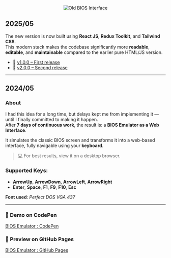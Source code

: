 <p align="center">
  <img alt="Old BIOS Interface" src="https://www.intra2net.com/en/support/manual/images/install/bios-hp-power.png" />
</p>

## 2025/05

The new version is now built using **React JS**, **Redux Toolkit**, and **Tailwind CSS**.  
This modern stack makes the codebase significantly more **readable**, **editable**, and **maintainable** compared to the earlier pure HTML/JS version.

- 🔖 [v1.0.0 – First release](https://github.com/xb-16/BIOS-Emulator-Web-Interface/releases/tag/v1.0.0)  
- 🔖 [v2.0.0 – Second release](https://github.com/xb-16/BIOS-Emulator-Web-Interface/releases/tag/v2.0.0)

---

## 2024/05

### About

I had this idea for a long time, but delays kept me from implementing it — until I finally committed to making it happen.  
After **7 days of continuous work**, the result is: a **BIOS Emulator as a Web Interface**.

It simulates the classic BIOS screen and transforms it into a web-based interface, fully navigable using your **keyboard**.

> 💻 For best results, view it on a desktop browser.

### Supported Keys:

- **ArrowUp**, **ArrowDown**, **ArrowLeft**, **ArrowRight**
- **Enter**, **Space**, **F1**, **F9**, **F10**, **Esc**

**Font used**: _Perfect DOS VGA 437_

---

### 🔗 Demo on CodePen

[BIOS Emulator : CodePen](https://codepen.io/Un_Kown/pen/OJGvave)

### 🔗 Preview on GitHub Pages

[BIOS Emulator : GitHub Pages](https://xb-16.github.io/BIOS-Emulator-Web-Interface/BIOS-index.html)
